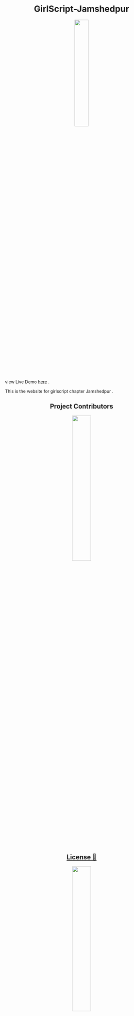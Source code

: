 <h1 align="center" >GirlScript-Jamshedpur</h1>

<p align="center"><img width=30% src="https://github.com/GirlscriptJamshedpur/GirlscriptJamshedpur.github.io/blob/master/images/header/logo.png"></p>

view Live Demo [here](https://girlscript-jamshedpur.github.io/) .

This is the website for girlscript chapter Jamshedpur .

<h2 align= "center"><b> Project Contributors</b></h2>
<p align= "center"><img width=35% src="https://media.giphy.com/media/ZEI3AM2SWB4E29qQ2P/giphy.gif"></p>
<br>


<br>
                                                                                                                               
<a href="./LICENSE"><h2 align= "center"><b>License 📝</b></h2></a> 
<p align="center"><img width=35% src="https://media.giphy.com/media/xUPGcJGy8I928yIlAQ/giphy.gif"></p>


